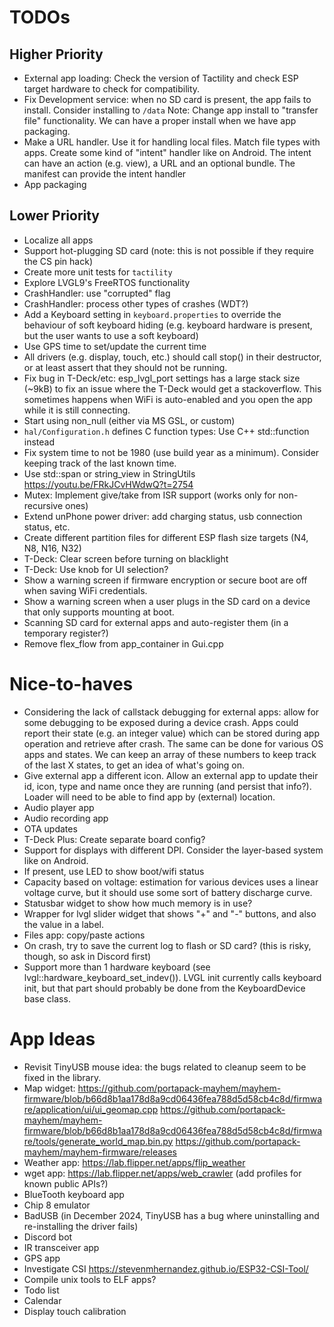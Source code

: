 # TODOs

## Higher Priority

- External app loading: Check the version of Tactility and check ESP target hardware to check for compatibility.
- Fix Development service: when no SD card is present, the app fails to install. Consider installing to `/data`
  Note: Change app install to "transfer file" functionality. We can have a proper install when we have app packaging.
- Make a URL handler. Use it for handling local files. Match file types with apps.
  Create some kind of "intent" handler like on Android.
  The intent can have an action (e.g. view), a URL and an optional bundle.
  The manifest can provide the intent handler
- App packaging

## Lower Priority

- Localize all apps
- Support hot-plugging SD card (note: this is not possible if they require the CS pin hack)
- Create more unit tests for `tactility`
- Explore LVGL9's FreeRTOS functionality
- CrashHandler: use "corrupted" flag
- CrashHandler: process other types of crashes (WDT?)
- Add a Keyboard setting in `keyboard.properties` to override the behaviour of soft keyboard hiding (e.g. keyboard hardware is present, but the user wants to use a soft keyboard)
- Use GPS time to set/update the current time
- All drivers (e.g. display, touch, etc.) should call stop() in their destructor, or at least assert that they should not be running.
- Fix bug in T-Deck/etc: esp_lvgl_port settings has a large stack size (~9kB) to fix an issue where the T-Deck would get a stackoverflow. This sometimes happens when WiFi is auto-enabled and you open the app while it is still connecting.
- Start using non_null (either via MS GSL, or custom)
- `hal/Configuration.h` defines C function types: Use C++ std::function instead
- Fix system time to not be 1980 (use build year as a minimum). Consider keeping track of the last known time.
- Use std::span or string_view in StringUtils https://youtu.be/FRkJCvHWdwQ?t=2754 
- Mutex: Implement give/take from ISR support (works only for non-recursive ones)
- Extend unPhone power driver: add charging status, usb connection status, etc.
- Create different partition files for different ESP flash size targets (N4, N8, N16, N32)
- T-Deck: Clear screen before turning on blacklight
- T-Deck: Use knob for UI selection?
- Show a warning screen if firmware encryption or secure boot are off when saving WiFi credentials.
- Show a warning screen when a user plugs in the SD card on a device that only supports mounting at boot.
- Scanning SD card for external apps and auto-register them (in a temporary register?)
- Remove flex_flow from app_container in Gui.cpp

# Nice-to-haves

- Considering the lack of callstack debugging for external apps: allow for some debugging to be exposed during a device crash. Apps could report their state (e.g. an integer value) which can be stored during app operation and retrieve after crash. The same can be done for various OS apps and states. We can keep an array of these numbers to keep track of the last X states, to get an idea of what's going on.
- Give external app a different icon. Allow an external app to update their id, icon, type and name once they are running (and persist that info?). Loader will need to be able to find app by (external) location.
- Audio player app
- Audio recording app
- OTA updates
- T-Deck Plus: Create separate board config?
- Support for displays with different DPI. Consider the layer-based system like on Android.
- If present, use LED to show boot/wifi status
- Capacity based on voltage: estimation for various devices uses a linear voltage curve, but it should use some sort of battery discharge curve.
- Statusbar widget to show how much memory is in use?
- Wrapper for lvgl slider widget that shows "+" and "-" buttons, and also the value in a label.
- Files app: copy/paste actions
- On crash, try to save the current log to flash or SD card? (this is risky, though, so ask in Discord first)
- Support more than 1 hardware keyboard (see lvgl::hardware_keyboard_set_indev()). LVGL init currently calls keyboard init, but that part should probably be done from the KeyboardDevice base class.

# App Ideas

- Revisit TinyUSB mouse idea: the bugs related to cleanup seem to be fixed in the library.
- Map widget:
  https://github.com/portapack-mayhem/mayhem-firmware/blob/b66d8b1aa178d8a9cd06436fea788d5d58cb4c8d/firmware/application/ui/ui_geomap.cpp
  https://github.com/portapack-mayhem/mayhem-firmware/blob/b66d8b1aa178d8a9cd06436fea788d5d58cb4c8d/firmware/tools/generate_world_map.bin.py
  https://github.com/portapack-mayhem/mayhem-firmware/releases
- Weather app: https://lab.flipper.net/apps/flip_weather
- wget app: https://lab.flipper.net/apps/web_crawler (add profiles for known public APIs?)
- BlueTooth keyboard app
- Chip 8 emulator
- BadUSB (in December 2024, TinyUSB has a bug where uninstalling and re-installing the driver fails)
- Discord bot
- IR transceiver app
- GPS app
- Investigate CSI https://stevenmhernandez.github.io/ESP32-CSI-Tool/
- Compile unix tools to ELF apps?
- Todo list
- Calendar
- Display touch calibration
